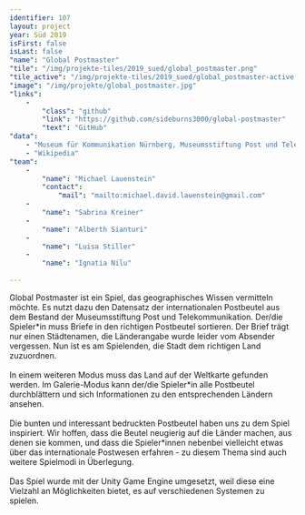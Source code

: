 ```yaml
---
identifier: 107
layout: project
year: Süd 2019
isFirst: false
isLast: false
"name": "Global Postmaster"
"tile": "/img/projekte-tiles/2019_sued/global_postmaster.png"
"tile_active": "/img/projekte-tiles/2019_sued/global_postmaster-active.png"
"image": "/img/projekte/global_postmaster.jpg"
"links":
    -
        "class": "github"
        "link": "https://github.com/sideburns3000/global-postmaster"
        "text": "GitHub"
"data":
    - "Museum für Kommunikation Nürnberg, Museumsstiftung Post und Telekommunikation"
    - "Wikipedia"
"team":
    -
        "name": "Michael Lauenstein"
        "contact":
            "mail": "mailto:michael.david.lauenstein@gmail.com"
    -
        "name": "Sabrina Kreiner"
    -
        "name": "Alberth Sianturi"
    -
        "name": "Luisa Stiller"
    -
        "name": "Ignatia Nilu"
           
---
```

Global Postmaster ist ein Spiel, das geographisches Wissen vermitteln möchte. Es nutzt dazu den Datensatz der internationalen Postbeutel aus dem Bestand der Museumsstiftung Post und Telekommunikation. Der/die Spieler\*in muss Briefe in den richtigen Postbeutel sortieren. Der Brief trägt nur einen Städtenamen, die Länderangabe wurde leider vom Absender vergessen. Nun ist es am Spielenden, die Stadt dem richtigen Land zuzuordnen.
<br/><br/>
In einem weiteren Modus muss das Land auf der Weltkarte gefunden werden. Im Galerie-Modus kann der/die Spieler\*in alle Postbeutel durchblättern und sich Informationen zu den entsprechenden Ländern ansehen.
<br/><br/>
Die bunten und interessant bedruckten Postbeutel haben uns zu dem Spiel inspiriert. Wir hoffen, dass die Beutel neugierig auf die Länder machen, aus denen sie kommen, und dass die Spieler\*innen nebenbei vielleicht etwas über das internationale Postwesen erfahren - zu diesem Thema sind auch weitere Spielmodi in Überlegung.
<br/><br/>
Das Spiel wurde mit der Unity Game Engine umgesetzt, weil diese eine Vielzahl an Möglichkeiten bietet, es auf verschiedenen Systemen zu spielen.